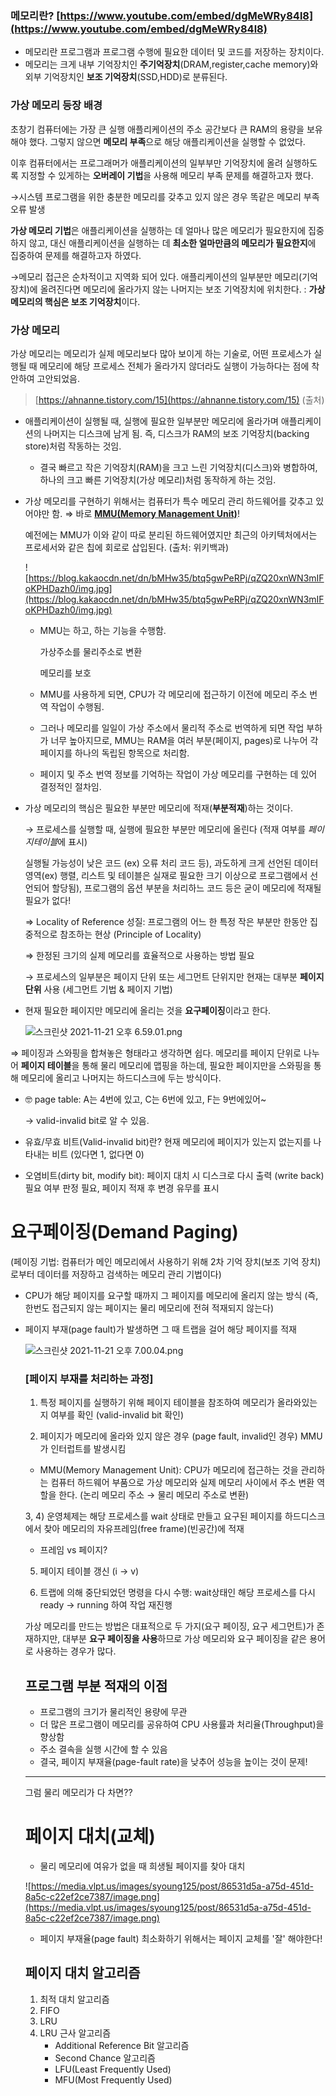 ### 메모리란? [https://www.youtube.com/embed/dgMeWRy84l8](https://www.youtube.com/embed/dgMeWRy84l8)

- 메모리란 프로그램과 프로그램 수행에 필요한 데이터 및 코드를 저장하는 장치이다.
- 메모리는 크게 내부 기억장치인 **주기억장치**(DRAM,register,cache memory)와 외부 기억장치인 **보조 기억장치**(SSD,HDD)로 분류된다.

### 가상 메모리 등장 배경

초창기 컴퓨터에는 가장 큰 실행 애플리케이션의 주소 공간보다 큰 RAM의 용량을 보유해야 했다. 그렇지 않으면 **메모리 부족**으로 해당 애플리케이션을 실행할 수 없었다.

이후 컴퓨터에서는 프로그래머가 애플리케이션의 일부부만 기억장치에 올려 실행하도록 지정할 수 있게하는 **오버레이 기법**을 사용해 메모리 부족 문제를 해결하고자 했다.

→시스템 프로그램을 위한 충분한 메모리를 갖추고 있지 않은 경우 똑같은 메모리 부족 오류 발생

**가상 메모리 기법**은 애플리케이션을 실행하는 데 얼마나 많은 메모리가 필요한지에 집중하지 않고, 대신 애플리케이션을 실행하는 데 **최소한 얼마만큼의 메모리가 필요한지**에 집중하여 문제를 해결하고자 하였다.

→메모리 접근은 순차적이고 지역화 되어 있다. 애플리케이션의 일부분만 메모리(기억장치)에 올려진다면 메모리에 올라가지 않는 나머지는 보조 기억장치에 위치한다. : **가상 메모리의 핵심은 보조 기억장치**이다.

### 가상 메모리

가상 메모리는 메모리가 실제 메모리보다 많아 보이게 하는 기술로, 어떤 프로세스가 실행될 때 메모리에 해당 프로세스 전체가 올라가지 않더라도 실행이 가능하다는 점에 착안하여 고안되었음.

> [https://ahnanne.tistory.com/15](https://ahnanne.tistory.com/15) (출처)
> 
- 애플리케이션이 실행될 때, 실행에 필요한 일부분만 메모리에 올라가며 애플리케이션의 나머지는 디스크에 남게 됨. 즉, 디스크가 RAM의 보조 기억장치(backing store)처럼 작동하는 것임.
    - 결국 빠르고 작은 기억장치(RAM)을 크고 느린 기억장치(디스크)와 병합하여, 하나의 크고 빠른 기억장치(가상 메모리)처럼 동작하게 하는 것임.
- 가상 메모리를 구현하기 위해서는 컴퓨터가 특수 메모리 관리 하드웨어를 갖추고 있어야만 함. ⇒ 바로 **[MMU(Memory Management Unit)](https://ko.wikipedia.org/wiki/%EB%A9%94%EB%AA%A8%EB%A6%AC_%EA%B4%80%EB%A6%AC_%EC%9E%A5%EC%B9%98)**!
    
    예전에는 MMU가 이와 같이 따로 분리된 하드웨어였지만 최근의 아키텍처에서는 프로세서와 같은 칩에 회로로 삽입된다. (출처: 위키백과)
    
    ![https://blog.kakaocdn.net/dn/bMHw35/btq5gwPeRPj/qZQ20xnWN3mIFoKPHDazh0/img.jpg](https://blog.kakaocdn.net/dn/bMHw35/btq5gwPeRPj/qZQ20xnWN3mIFoKPHDazh0/img.jpg)
    
    - MMU는 하고, 하는 기능을 수행함.
        
        가상주소를 물리주소로 변환
        
        메모리를 보호
        
    - MMU를 사용하게 되면, CPU가 각 메모리에 접근하기 이전에 메모리 주소 번역 작업이 수행됨.
    - 그러나 메모리를 일일이 가상 주소에서 물리적 주소로 번역하게 되면 작업 부하가 너무 높아지므로, MMU는 RAM을 여러 부분(페이지, pages)로 나누어 각 페이지를 하나의 독립된 항목으로 처리함.
    - 페이지 및 주소 번역 정보를 기억하는 작업이 가상 메모리를 구현하는 데 있어 결정적인 절차임.
    
- 가상 메모리의 핵심은 필요한 부분만 메모리에 적재(**부분적재**)하는 것이다.
    
    → 프로세스를 실행할 때, 실행에 필요한 부분만 메모리에 올린다 (적재 여부를 *페이지테이블*에 표시)
    
    실행될 가능성이 낮은 코드 (ex) 오류 처리 코드 등), 과도하게 크게 선언된 데이터 영역(ex) 행렬, 리스트 및 테이블은 실재로 필요한 크기 이상으로 프로그램에서 선언되어 할당됨), 프로그램의 옵션 부분을 처리하느 코드 등은 굳이 메모리에 적재될 필요가 없다!
    
    ⇒ Locality of Reference 성질: 프로그램의 어느 한 특정 작은 부분만 한동안 집중적으로 참조하는 현상 (Principle of Locality)
    
    ⇒ 한정된 크기의 실제 메모리를 효율적으로 사용하는 방법 필요
    
    → 프로세스의 일부분은 페이지 단위 또는 세그먼트 단위지만 현재는 대부분 **페이지 단위** 사용 (세그먼트 기법 & 페이지 기법)
    
- 현재 필요한 페이지만 메모리에 올리는 것을 **요구페이징**이라고 한다.
    
    ![스크린샷 2021-11-21 오후 6.59.01.png](https://s3-us-west-2.amazonaws.com/secure.notion-static.com/56ab8aa2-e1c8-4869-a537-056cc93c8af4/스크린샷_2021-11-21_오후_6.59.01.png)
    

⇒ 페이징과 스와핑을 합쳐놓은 형태라고 생각하면 쉽다. 메모리를 페이지 단위로 나누어 **페이지 테이블**을 통해 물리 메모리에 맵핑을 하는데, 필요한 페이지만을 스와핑을 통해 메모리에 올리고 나머지는 하드디스크에 두는 방식이다.

- 🤓 page table: A는 4번에 있고, C는 6번에 있고, F는 9번에있어~
    
    → valid-invalid bit로 알 수 있음.
    
- 유효/무효 비트(Valid-invalid bit)란? 현재 메모리에 페이지가 있는지 없는지를 나타내는 비트 (있다면 1, 없다면 0)
- 오염비트(dirty bit, modify bit): 페이지 대치 시 디스크로 다시 출력 (write back) 필요 여부 판정 필요, 페이지 적재 후 변경 유무를 표시

# 요구페이징(Demand Paging)

(페이징 기법: 컴퓨터가 메인 메모리에서 사용하기 위해 2차 기억 장치(보조 기억 장치)로부터 데이터를 저장하고 검색하는 메모리 관리 기법이다)

- CPU가 해당 페이지를 요구할 때까지 그 페이지를 메모리에 올리지 않는 방식 (즉, 한번도 접근되지 않는 페이지는 물리 메모리에 전혀 적재되지 않는다)
- 페이지 부재(page fault)가 발생하면 그 때 트랩을 걸어 해당 페이지를 적재
    
    ![스크린샷 2021-11-21 오후 7.00.04.png](https://s3-us-west-2.amazonaws.com/secure.notion-static.com/d0966d5f-edd7-47d0-87e7-b59d15462d99/스크린샷_2021-11-21_오후_7.00.04.png)
    
    ### [페이지 부재를 처리하는 과정]
    
    1) 특정 페이지를 실행하기 위해 페이지 테이블을 참조하여 메모리가 올라와있는지 여부를 확인 (valid-invalid bit 확인)
    
    2) 페이지가 메모리에 올라와 있지 않은 경우 (page fault, invalid인 경우) MMU가 인터럽트를 발생시킴 
    
    - MMU(Memory Management Unit): CPU가 메모리에 접근하는 것을 관리하는 컴퓨터 하드웨어 부품으로 가상 메모리와 실제 메모리 사이에서 주소 변환 역할을 한다. (논리 메모리 주소 → 물리 메모리 주소로 변환)
    
    3, 4) 운영체제는 해당 프로세스를 wait 상태로 만들고 요구된 페이지를 하드디스크에서 찾아 메모리의 자유프레임(free frame)(빈공간)에 적재
    
    - 프레임 vs 페이지?
    
    5) 페이지 테이블 갱신 (i → v)
    
    6) 트랩에 의해 중단되었던 명령을 다시 수행: wait상태인 해당 프로세스를 다시 ready → running 하여 작업 재진행
    
    가상 메모리를 만드는 방법은 대표적으로 두 가지(요구 페이징, 요구 세그먼트)가 존재하지만, 대부분 **요구 페이징을 사용**하므로 가상 메모리와 요구 페이징을 같은 용어로 사용하는 경우가 많다.
    
    ## 프로그램 부분 적재의 이점
    
    - 프로그램의 크기가 물리적인 용량에 무관
    - 더 많은 프로그램이 메모리를 공유하여 CPU 사용률과 처리율(Throughput)을 향상함
    - 주소 결속을 실행 시간에 할 수 있음
    - 결국, 페이지 부재율(page-fault rate)을 낮추어 성능을 높이는 것이 문제!
    
    ---
    
    그럼 물리 메모리가 다 차면??
    
    # 페이지 대치(교체)
    
    - 물리 메모리에 여유가 없을 때 희생될 페이지를 찾아 대치
    
    ![https://media.vlpt.us/images/syoung125/post/86531d5a-a75d-451d-8a5c-c22ef2ce7387/image.png](https://media.vlpt.us/images/syoung125/post/86531d5a-a75d-451d-8a5c-c22ef2ce7387/image.png)
    
    - 페이지 부재율(page fault) 최소화하기 위해서는 페이지 교체를 '잘' 해야한다!
    
    ## 페이지 대치 알고리즘
    
    1. 최적 대치 알고리즘
    2. FIFO
    3. LRU
    4. LRU 근사 알고리즘
        - Additional Reference Bit 알고리즘
        - Second Chance 알고리즘
        - LFU(Least Frequently Used)
        - MFU(Most Frequently Used)
